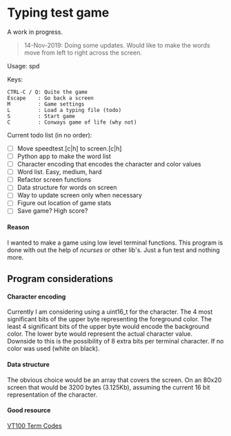 # Typing test game

A work in progress.
> 14-Nov-2019: Doing some updates. Would like to make the words move from left
to right across the screen. 

Usage: spd 

Keys:
  ```
  CTRL-C / Q: Quite the game  
  Escape    : Go back a screen  
  M         : Game settings  
  L         : Load a typing file (todo)  
  S         : Start game  
  C         : Conways game of life (why not)  
  ```
Current todo list (in no order):
- [ ] Move speedtest.[c|h] to screen.[c|h]
- [ ] Python app to make the word list 
- [ ] Character encoding that encodes the character and color values
- [ ] Word list. Easy, medium, hard
- [ ] Refactor screen functions
- [ ] Data structure for words on screen
- [ ] Way to update screen only when necessary
- [ ] Figure out location of game stats
- [ ] Save game? High score?

#### Reason
I wanted to make a game using low level terminal functions. This program is done
with out the help of _ncurses_ or other lib's. Just a fun test and nothing more.

## Program considerations

#### Character encoding
Currently I am considering using a uint16\_t for the character. The 4 most 
significant bits of the upper byte representing the foreground color. The
least 4 significant bits of the upper byte would encode the background color. 
The lower byte would represent the actual character value.  
Downside to this is the possibility of 8 extra bits per terminal character. If 
no color was used (white on black).
 
#### Data structure
The obvious choice would be an array that covers the screen. On an 80x20 screen
that would be 3200 bytes (3.125Kb), assuming the current 16 bit representation
of the character. 

#### Good resource
[VT100 Term Codes](https://termsys.demon.co.uk/vtansi.htm)

